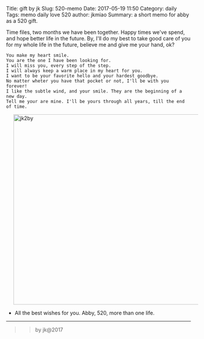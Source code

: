 Title: gift by jk
Slug: 520-memo
Date: 2017-05-19 11:50
Category: daily
Tags: memo daily love 520
author: jkmiao
Summary: a short memo for abby as a 520 gift.

Time files, two months we have been together. Happy times we've spend, and hope better life in the future. 
By, I'll do my best to take good care of you for my whole life in the future, believe me and give me your hand, ok?

```
You make my heart smile.
You are the one I have been looking for.
I will miss you, every step of the step.
I will always keep a warm place in my heart for you.
I want to be your favorite hello and your hardest goodbye.
No matter wheter you have that pocket or not, I'll be with you forever!
I like the subtle wind, and your smile. They are the beginning of a new day.
Tell me your are mine. I'll be yours through all years, till the end of time.

```

<div align='left'>
<img src='./category/forby/jk2by3.jpg' width='520px' alt='jk2by' style='margin-left:20px'>
</div>

- All the best wishes for you. Abby, 520, more than one life.

-----

>> by jk@2017
